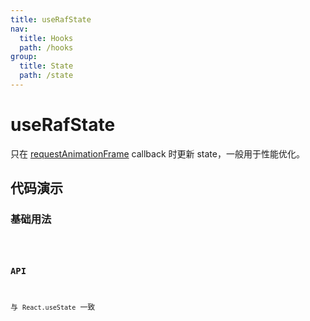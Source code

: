 ```yaml
---
title: useRafState
nav:
  title: Hooks
  path: /hooks
group:
  title: State
  path: /state
---
```


# useRafState

只在 [requestAnimationFrame](https://developer.mozilla.org/en-US/docs/Web/API/window/requestAnimationFrame) callback 时更新 state，一般用于性能优化。

## 代码演示

### 基础用法

<code src="./demo/demo1.tsx" />

### API

与 `React.useState` 一致